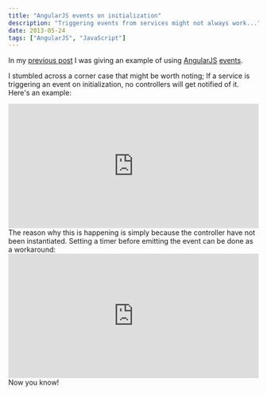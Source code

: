 ```yaml
---
title: "AngularJS events on initialization"
description: "Triggering events from services might not always work..."
date: 2013-05-24
tags: ["AngularJS", "JavaScript"]
---
```

In my [previous post](|filename|refreshable-angularjs-service.rst) I was
giving an example of using [AngularJS](http://angularjs.org)
[events](http://docs.angularjs.org/api/ng.$rootScope.Scope#$emit).

I stumbled across a corner case that might be worth noting; If a service
is triggering an event on initialization, no controllers will get
notified of it. Here's an example:

<iframe width="100%" height="250"
src="http://jsfiddle.net/Ztyx/TdykU/2/embedded/"
allowfullscreen="allowfullscreen" frameborder="0"></iframe>
The reason why this is happening is simply because the controller have
not been instantiated. Setting a timer before emitting the event can be
done as a workaround:

<iframe width="100%" height="250"
src="http://jsfiddle.net/Ztyx/TdykU/3/embedded/"
allowfullscreen="allowfullscreen" frameborder="0"></iframe>
Now you know!
